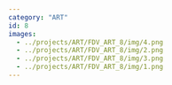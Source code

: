```yaml
---
category: "ART"
id: 8
images:
  - ../projects/ART/FDV_ART_8/img/4.png
  - ../projects/ART/FDV_ART_8/img/2.png
  - ../projects/ART/FDV_ART_8/img/3.png
  - ../projects/ART/FDV_ART_8/img/1.png
---
```

